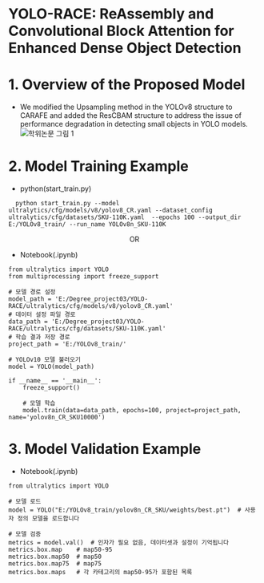 # YOLO-RACE: ReAssembly and Convolutional Block Attention for Enhanced Dense Object Detection 

# 1. Overview of the Proposed Model
* We modified the Upsampling method in the YOLOv8 structure to CARAFE and added the ResCBAM structure to address the issue of performance degradation in detecting small objects in YOLO models.
![학위논문 그림 1](https://github.com/user-attachments/assets/78b18b04-848d-4c47-8f5a-d73edc62e4ec)

# 2. Model Training Example
* python(start_train.py)
```
  python start_train.py --model ultralytics/cfg/models/v8/yolov8_CR.yaml --dataset_config ultralytics/cfg/datasets/SKU-110K.yaml  --epochs 100 --output_dir E:/YOLOv8_train/ --run_name YOLOv8n_SKU-110K
```
<div align=center>OR</div>

* Notebook(.ipynb)
  
```
from ultralytics import YOLO
from multiprocessing import freeze_support

# 모델 경로 설정
model_path = 'E:/Degree_project03/YOLO-RACE/ultralytics/cfg/models/v8/yolov8_CR.yaml'
# 데이터 설정 파일 경로
data_path = 'E:/Degree_project03/YOLO-RACE/ultralytics/cfg/datasets/SKU-110K.yaml'
# 학습 결과 저장 경로
project_path = 'E:/YOLOv8_train/'

# YOLOv10 모델 불러오기
model = YOLO(model_path)

if __name__ == '__main__':
    freeze_support()
    
    # 모델 학습
    model.train(data=data_path, epochs=100, project=project_path, name='yolov8n_CR_SKU10000')
```

# 3. Model Validation Example
* Notebook(.ipynb)

```
from ultralytics import YOLO

# 모델 로드
model = YOLO("E:/YOLOv8_train/yolov8n_CR_SKU/weights/best.pt")  # 사용자 정의 모델을 로드합니다

# 모델 검증
metrics = model.val()  # 인자가 필요 없음, 데이터셋과 설정이 기억됩니다
metrics.box.map    # map50-95
metrics.box.map50  # map50
metrics.box.map75  # map75
metrics.box.maps   # 각 카테고리의 map50-95가 포함된 목록
```
